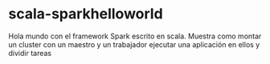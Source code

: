 # scala-sparkhelloworld
Hola mundo con el framework Spark escrito en scala. Muestra como montar un cluster con un maestro y un trabajador ejecutar una aplicación en ellos y dividir tareas
